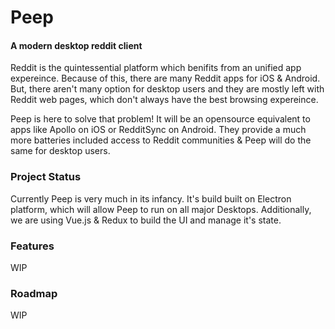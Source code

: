 # Peep
#### A modern desktop reddit client

Reddit is the quintessential platform which benifits from an unified app expereince. Because of this, there are many Reddit apps for iOS & Android. But, there aren't many option for desktop users and they are mostly left with Reddit web pages, which don't always have the best browsing expereince.

Peep is here to solve that problem! It will be an opensource equivalent to apps like Apollo on iOS or RedditSync on Android. They provide a much more batteries included access to Reddit communities & Peep will do the same for desktop users.

### Project Status
Currently Peep is very much in its infancy. It's build built on Electron platform, which will allow Peep to run on all major Desktops. Additionally, we are using Vue.js & Redux to build the UI and manage it's state.

### Features
WIP

### Roadmap
WIP